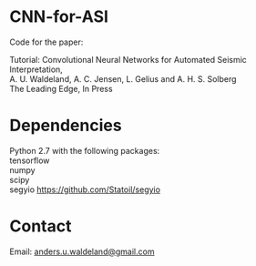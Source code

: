 # CNN-for-ASI
Code for the paper:

Tutorial: Convolutional Neural Networks for Automated Seismic Interpretation,<br />
A. U. Waldeland, A. C. Jensen, L. Gelius and A. H. S. Solberg <br />
The Leading Edge, In Press


# Dependencies
Python 2.7 with the following packages:<br />
    tensorflow <br />
    numpy<br />
    scipy<br />
    segyio https://github.com/Statoil/segyio<br />
    
# Contact
Email: anders.u.waldeland@gmail.com
